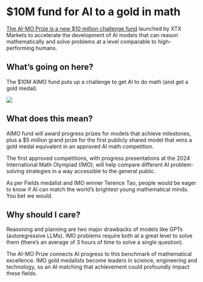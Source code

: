 # $10M fund for AI to a gold in math

[The AI-MO Prize is a new $10 million challenge fund](https://aimoprize.com/?utm_source=bensbites\&utm_medium=referral\&utm_campaign=10m-fund-for-ai-to-a-gold-in-math) launched by XTX Markets to accelerate the development of AI models that can reason mathematically and solve problems at a level comparable to high-performing humans.

## What’s going on here?

The $10M AIMO fund puts up a challenge to get AI to do math (and get a gold medal).

![](https://media.beehiiv.com/cdn-cgi/image/fit=scale-down,format=auto,onerror=redirect,quality=80/uploads/asset/file/d6a52bb0-22a7-4d6e-b1a9-3bbc119c7534/image.png?t=1701172894)

## What does this mean?

AIMO fund will award progress prizes for models that achieve milestones, plus a $5 million grand prize for the first publicly shared model that wins a gold medal equivalent in an approved AI math competition.

The first approved competitions, with progress presentations at the 2024 International Math Olympiad (IMO), will help compare different AI problem-solving strategies in a way accessible to the general public.

As per Fields medalist and IMO winner Terence Tao, people would be eager to know if AI can match the world’s brightest young mathematical minds. You bet we would.

## Why should I care?

Reasoning and planning are two major drawbacks of models like GPTs (autoregressive LLMs). IMO problems require both at a great level to solve them (there’s an average of 3 hours of time to solve a single question).

The AI-MO Prize connects AI progress to this benchmark of mathematical excellence. IMO gold medalists become leaders in science, engineering and technology, so an AI matching that achievement could profoundly impact these fields.
